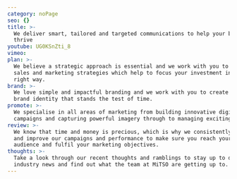 ```yaml
---
category: noPage
seo: {}
title: >-
  We deliver smart, tailored and targeted communications to help your business
  thrive
youtube: UG0KSnZti_8
vimeo:
plan: >-
  We believe a strategic approach is essential and we work with you to develop
  sales and marketing strategies which help to focus your investment in the
  right way.
brand: >-
  We love simple and impactful branding and we work with you to create a unique
  brand identity that stands the test of time.
promote: >-
  We specialise in all areas of marketing from building innovative digital
  campaigns and capturing powerful imagery through to managing exciting events.
review: >-
  We know that time and money is precious, which is why we consistently review
  and improve our campaigns and performance to make sure you reach your target
  audience and fulfil your marketing objectives.
thoughts: >-
  Take a look through our recent thoughts and ramblings to stay up to date with
  industry news and find out what the team at MiTSO are getting up to.
---
```

